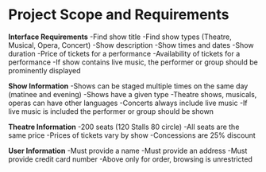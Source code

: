 # Project Scope and Requirements
**Interface Requirements**
-Find show title
-Find show types (Theatre, Musical, Opera, Concert)
-Show description
-Show times and dates
-Show duration
-Price of tickets for a performance
-Availability of tickets for a performance
-If show contains live music, the performer or group should be prominently displayed

**Show Information**
-Shows can be staged multiple times on the same day (matinee and evening)
-Shows have a given type
-Theatre shows, musicals, operas can have other languages
-Concerts always include live music
-If live music is included the performer or group should be shown

**Theatre Information**
-200 seats (120 Stalls 80 circle)
-All seats are the same price
-Prices of tickets vary by show
-Concessions are 25% discount

**User Information**
-Must provide a name
-Must provide an address
-Must provide credit card number
-Above only for order, browsing is unrestricted